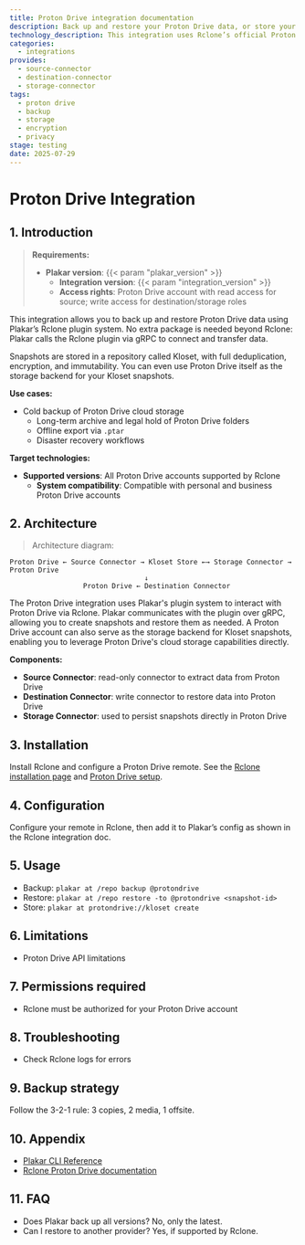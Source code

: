 ```yaml
---
title: Proton Drive integration documentation
description: Back up and restore your Proton Drive data, or store your Plakar backups on Proton Drive, using the Rclone integration.
technology_description: This integration uses Rclone’s official Proton Drive remote to connect Plakar to your Proton Drive account securely and efficiently.
categories:
  - integrations
provides:
  - source-connector
  - destination-connector
  - storage-connector
tags:
  - proton drive
  - backup
  - storage
  - encryption
  - privacy
stage: testing
date: 2025-07-29
---
```


# Proton Drive Integration

## 1. Introduction

> **Requirements:**
> - **Plakar version**: {{< param "plakar_version" >}}
>   - **Integration version**: {{< param "integration_version" >}}
>   - **Access rights**: Proton Drive account with read access for source; write access for destination/storage roles

This integration allows you to back up and restore Proton Drive data using Plakar’s Rclone plugin system. No extra package is needed beyond Rclone: Plakar calls the Rclone plugin via gRPC to connect and transfer data.

Snapshots are stored in a repository called Kloset, with full deduplication, encryption, and immutability. You can even use Proton Drive itself as the storage backend for your Kloset snapshots.

**Use cases:**
- Cold backup of Proton Drive cloud storage
  - Long-term archive and legal hold of Proton Drive folders
  - Offline export via `.ptar`
  - Disaster recovery workflows

**Target technologies:**
- **Supported versions**: All Proton Drive accounts supported by Rclone
  - **System compatibility**: Compatible with personal and business Proton Drive accounts

## 2. Architecture

> Architecture diagram:
```plaintext
Proton Drive ← Source Connector → Kloset Store ←→ Storage Connector → Proton Drive
                                 ↓
                  Proton Drive ← Destination Connector
```

The Proton Drive integration uses Plakar's plugin system to interact with Proton Drive via Rclone. Plakar communicates with the plugin over gRPC, allowing you to create snapshots and restore them as needed.
A Proton Drive account can also serve as the storage backend for Kloset snapshots, enabling you to leverage Proton Drive's cloud storage capabilities directly.

**Components:**
- **Source Connector**: read-only connector to extract data from Proton Drive
- **Destination Connector**: write connector to restore data into Proton Drive
- **Storage Connector**: used to persist snapshots directly in Proton Drive

## 3. Installation

Install Rclone and configure a Proton Drive remote. See the [Rclone installation page](https://rclone.org/install/) and [Proton Drive setup](https://rclone.org/protondrive/).

## 4. Configuration

Configure your remote in Rclone, then add it to Plakar’s config as shown in the Rclone integration doc.

## 5. Usage

- Backup: `plakar at /repo backup @protondrive`
- Restore: `plakar at /repo restore -to @protondrive <snapshot-id>`
- Store: `plakar at protondrive://kloset create`

## 6. Limitations

- Proton Drive API limitations

## 7. Permissions required

- Rclone must be authorized for your Proton Drive account

## 8. Troubleshooting

- Check Rclone logs for errors

## 9. Backup strategy

Follow the 3-2-1 rule: 3 copies, 2 media, 1 offsite.

## 10. Appendix

- [Plakar CLI Reference](/docs/main)
- [Rclone Proton Drive documentation](https://rclone.org/protondrive/)

## 11. FAQ

- Does Plakar back up all versions? No, only the latest.
- Can I restore to another provider? Yes, if supported by Rclone.
